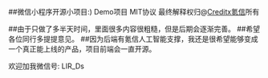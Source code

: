 ##微信小程序开源小项目:)
Demo项目  MIT协议 最终解释权归@[Creditx氪信](http://www.creditx.com)所有

##由于只做了多半天时间，里面很多内容很粗糙，但是后期会逐渐完善。
##希望各位同行多提提意见。
##因为后端有氪信人工智能支撑，我还是很希望能够变成一个真正能上线的产品，项目前端会一直开源。

欢迎加我微信号: LIR_Ds 
